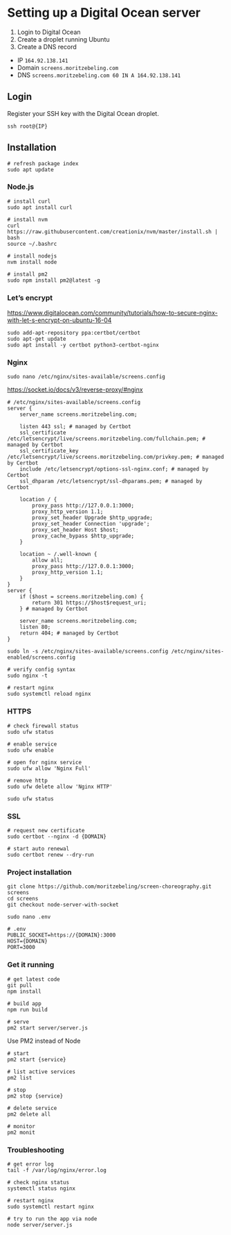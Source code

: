 # Setting up a Digital Ocean server

1. Login to Digital Ocean
2. Create a droplet running Ubuntu
3. Create a DNS record

- IP `164.92.138.141`
- Domain `screens.moritzebeling.com`
- DNS `screens.moritzebeling.com 60 IN A 164.92.138.141`

## Login

Register your SSH key with the Digital Ocean droplet.

```
ssh root@{IP}
```

## Installation

```
# refresh package index
sudo apt update
```

### Node.js

```
# install curl
sudo apt install curl

# install nvm
curl https://raw.githubusercontent.com/creationix/nvm/master/install.sh | bash
source ~/.bashrc

# install nodejs
nvm install node

# install pm2
sudo npm install pm2@latest -g
```

### Let’s encrypt

https://www.digitalocean.com/community/tutorials/how-to-secure-nginx-with-let-s-encrypt-on-ubuntu-16-04

```
sudo add-apt-repository ppa:certbot/certbot
sudo apt-get update
sudo apt install -y certbot python3-certbot-nginx
```

### Nginx

```
sudo nano /etc/nginx/sites-available/screens.config
```

https://socket.io/docs/v3/reverse-proxy/#nginx

```
# /etc/nginx/sites-available/screens.config
server {
    server_name screens.moritzebeling.com;

    listen 443 ssl; # managed by Certbot
    ssl_certificate /etc/letsencrypt/live/screens.moritzebeling.com/fullchain.pem; # managed by Certbot
    ssl_certificate_key /etc/letsencrypt/live/screens.moritzebeling.com/privkey.pem; # managed by Certbot
    include /etc/letsencrypt/options-ssl-nginx.conf; # managed by Certbot
    ssl_dhparam /etc/letsencrypt/ssl-dhparams.pem; # managed by Certbot

    location / {
        proxy_pass http://127.0.0.1:3000;
        proxy_http_version 1.1;
        proxy_set_header Upgrade $http_upgrade;
        proxy_set_header Connection 'upgrade';
        proxy_set_header Host $host;
        proxy_cache_bypass $http_upgrade;
    }

    location ~ /.well-known {
        allow all;
        proxy_pass http://127.0.0.1:3000;
        proxy_http_version 1.1;
    }   
}
server {
    if ($host = screens.moritzebeling.com) {
        return 301 https://$host$request_uri;
    } # managed by Certbot

    server_name screens.moritzebeling.com;
    listen 80;
    return 404; # managed by Certbot
}
```

```
sudo ln -s /etc/nginx/sites-available/screens.config /etc/nginx/sites-enabled/screens.config

# verify config syntax
sudo nginx -t

# restart nginx
sudo systemctl reload nginx
```

### HTTPS

```
# check firewall status
sudo ufw status

# enable service
sudo ufw enable

# open for nginx service
sudo ufw allow 'Nginx Full'

# remove http
sudo ufw delete allow 'Nginx HTTP'

sudo ufw status
```

### SSL

```
# request new certificate
sudo certbot --nginx -d {DOMAIN}

# start auto renewal
sudo certbot renew --dry-run
```

### Project installation

```
git clone https://github.com/moritzebeling/screen-choreography.git screens
cd screens
git checkout node-server-with-socket
```

```
sudo nano .env
```
```
# .env
PUBLIC_SOCKET=https://{DOMAIN}:3000
HOST={DOMAIN}
PORT=3000
```

### Get it running

```
# get latest code
git pull
npm install

# build app
npm run build

# serve
pm2 start server/server.js
```

Use PM2 instead of Node

```
# start
pm2 start {service}

# list active services
pm2 list

# stop
pm2 stop {service}

# delete service
pm2 delete all

# monitor
pm2 monit
```

### Troubleshooting

```
# get error log
tail -f /var/log/nginx/error.log

# check nginx status
systemctl status nginx

# restart nginx
sudo systemctl restart nginx

# try to run the app via node
node server/server.js
```